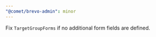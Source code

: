 ```yaml
---
"@comet/brevo-admin": minor
---
```


Fix `TargetGroupForms` if no additional form fields are defined.
